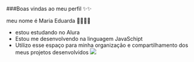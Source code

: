 ###Boas vindas ao meu perfil ✨✨

meu nome é Maria Eduarda 🫶🏻🫶🏻

- estou estudando no Alura
- Estou me desenvolvendo na linguagem JavaSchipt
- Utilizo esse espaço para minha organização e compartilhamento dos meus projetos desenvolvidos
![](https://media0.giphy.com/media/arGdCUFTYzs2c/200.webp?cid=82a1493byjduac5vot2yoy53uyg1cju924s5p6ptih470yjl&ep=v1_gifs_trending&rid=200.webp&ct=g)
